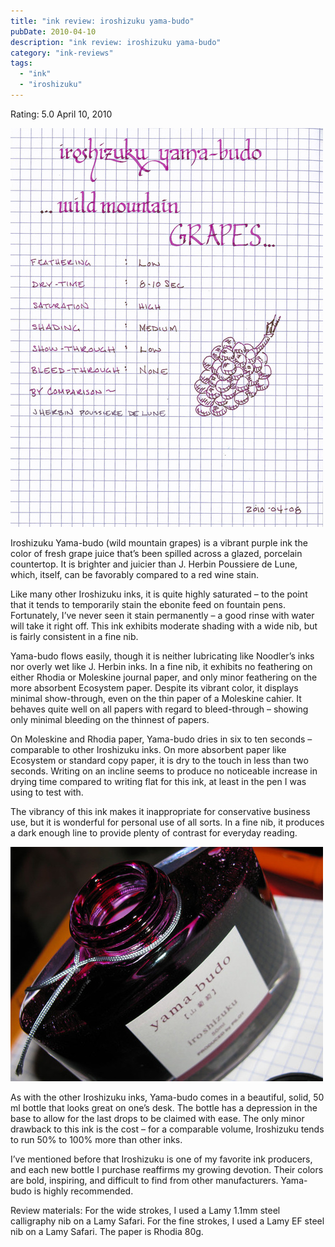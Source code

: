 ```yaml
---
title: "ink review: iroshizuku yama-budo"
pubDate: 2010-04-10
description: "ink review: iroshizuku yama-budo"
category: "ink-reviews"
tags:
  - "ink"
  - "iroshizuku"
---
```


Rating: 5.0
April 10, 2010

![](yama-1.jpg)

Iroshizuku Yama-budo (wild mountain grapes) is a vibrant purple ink the color of fresh grape juice that’s been spilled across a glazed, porcelain countertop. It is brighter and juicier than J. Herbin Poussiere de Lune, which, itself, can be favorably compared to a red wine stain.

Like many other Iroshizuku inks, it is quite highly saturated – to the point that it tends to temporarily stain the ebonite feed on fountain pens. Fortunately, I’ve never seen it stain permanently – a good rinse with water will take it right off. This ink exhibits moderate shading with a wide nib, but is fairly consistent in a fine nib.

Yama-budo flows easily, though it is neither lubricating like Noodler’s inks nor overly wet like J. Herbin inks. In a fine nib, it exhibits no feathering on either Rhodia or Moleskine journal paper, and only minor feathering on the more absorbent Ecosystem paper. Despite its vibrant color, it displays minimal show-through, even on the thin paper of a Moleskine cahier. It behaves quite well on all papers with regard to bleed-through – showing only minimal bleeding on the thinnest of papers.

On Moleskine and Rhodia paper, Yama-budo dries in six to ten seconds – comparable to other Iroshizuku inks. On more absorbent paper like Ecosystem or standard copy paper, it is dry to the touch in less than two seconds. Writing on an incline seems to produce no noticeable increase in drying time compared to writing flat for this ink, at least in the pen I was using to test with.

The vibrancy of this ink makes it inappropriate for conservative business use, but it is wonderful for personal use of all sorts. In a fine nib, it produces a dark enough line to provide plenty of contrast for everyday reading.

![](yama-2.jpg)

As with the other Iroshizuku inks, Yama-budo comes in a beautiful, solid, 50 ml bottle that looks great on one’s desk. The bottle has a depression in the base to allow for the last drops to be claimed with ease. The only minor drawback to this ink is the cost – for a comparable volume, Iroshizuku tends to run 50% to 100% more than other inks.

I’ve mentioned before that Iroshizuku is one of my favorite ink producers, and each new bottle I purchase reaffirms my growing devotion. Their colors are bold, inspiring, and difficult to find from other manufacturers. Yama-budo is highly recommended.

Review materials: For the wide strokes, I used a Lamy 1.1mm steel calligraphy nib on a Lamy Safari. For the fine strokes, I used a Lamy EF steel nib on a Lamy Safari. The paper is Rhodia 80g.
